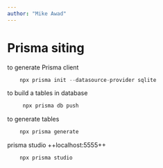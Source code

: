 ```yaml
---
author: "Mike Awad"
---
```


# Prisma siting

to generate Prisma client

```js
    npx prisma init --datasource-provider sqlite
```

to build a tables in database

```js
     npx prisma db push
```

to generate tables

```js
    npx prisma generate
```

prisma studio ++localhost:5555++

```js
    npx prisma studio
```
